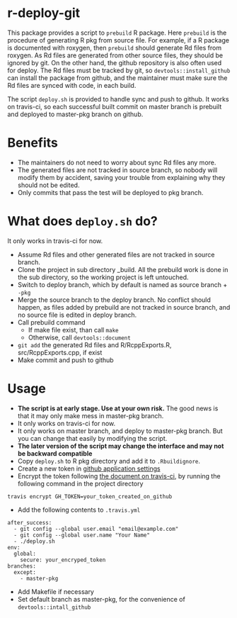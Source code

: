 r-deploy-git
============

This package provides a script to `prebuild` R package. Here
`prebuild` is the procedure of generating R pkg from source file. For
example, if a R package is documented with roxygen, then `prebuild`
should generate Rd files from roxygen. As Rd files are generated from
other source files, they should be ignored by git. On the other hand,
the github repository is also often used for deploy. The Rd files must
be tracked by git, so `devtools::install_github` can install the
package from github, and the maintainer must make sure the Rd files
are synced with code, in each build.

The script `deploy.sh` is provided to handle sync and push to
github. It works on travis-ci, so each successful built commit on
master branch is prebuilt and deployed to master-pkg branch on github.

# Benefits #
 - The maintainers do not need to worry about sync Rd files any more.
 - The generated files are not tracked in source branch, so nobody
   will modify them by accident, saving your trouble from
   explaining why they should not be edited.
 - Only commits that pass the test will be deployed to pkg branch.

# What does `deploy.sh` do? #
It only works in travis-ci for now.
- Assume Rd files and other generated files are not tracked in source branch.
- Clone the project in sub directory _build. All the prebuild work is done
  in the sub directory, so the working project is left untouched.
- Switch to deploy branch, which by default is named as source
  branch + `-pkg`
- Merge the source branch to the deploy branch. No conflict should
  happen, as files added by prebuild are not tracked in source branch,
  and no source file is edited in deploy branch.
- Call prebuild command
    - If make file exist, than call `make`
    - Otherwise, call `devtools::document`
- `git add` the generated Rd files and R/RcppExports.R,
  src/RcppExports.cpp, if exist
- Make commit and push to github

# Usage #
- **The script is at early stage. Use at your own risk.** The good news
  is that it may only make mess in master-pkg branch.
- It only works on travis-ci for now.
- It only works on master branch, and deploy to master-pkg branch. But you can change that easily by modifying the script.
- **The later version of the script may change the interface and may not be backward compatible**
- Copy `deploy.sh` to R pkg directory and add it to `.Rbuildignore`.
- Create a new token in [github application settings](https://github.com/settings/applications)
- Encrypt the token following
  [the document on travis-ci](http://docs.travis-ci.com/user/encryption-keys/),
  by running the following command in the project directory

```
travis encrypt GH_TOKEN=your_token_created_on_github
```

- Add the following contents to `.travis.yml`

```
after_success:
  - git config --global user.email "email@example.com"
  - git config --global user.name "Your Name"
  - ./deploy.sh
env:
  global:
    secure: your_encryped_token
branches:
  except:
    - master-pkg
```

- Add Makefile if necessary
- Set default branch as master-pkg, for the convenience of `devtools::intall_github`
